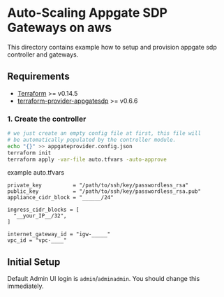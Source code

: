 # Auto-Scaling Appgate SDP Gateways on aws

This directory contains example how to setup and provision appgate sdp controller and gateways.

## Requirements
- [Terraform](https://www.terraform.io/downloads.html) >= v0.14.5
- [terraform-provider-appgatesdp](https://github.com/appgate/terraform-provider-appgatesdp/releases) >= v0.6.6



### 1. Create the controller


```bash
# we just create an empty config file at first, this file will
# be automatically populated by the controller module.
echo "{}" >> appgateprovider.config.json
terraform init
terraform apply -var-file auto.tfvars -auto-approve
```

example auto.tfvars

```hcl
private_key          = "/path/to/ssh/key/passwordless_rsa"
public_key           = "/path/to/ssh/key/passwordless_rsa.pub"
appliance_cidr_block = "______/24"

ingress_cidr_blocks = [
  "__your_IP__/32",
]

internet_gateway_id = "igw-_____"
vpc_id = "vpc-____"

```


## Initial Setup

Default Admin UI login is `admin`/`adminadmin`. You should change this immediately.
